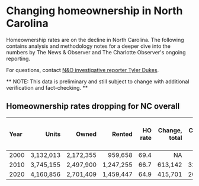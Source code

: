 # Changing homeownership in North Carolina

Homeownership rates are on the decline in North Carolina. The following contains analysis and methodology notes for a deeper dive into the numbers by The News & Observer and The Charlotte Observer's ongoing reporting.

For questions, contact [N&O investigative reporter Tyler Dukes](mailto:tyler.dukes@gmail.com).

** NOTE: This data is preliminary and still subject to change with additional verification and fact-checking. **

## Homeownership rates dropping for NC overall

|Year |     Units|     Owned|    Rented| HO rate| Change, total| Change, owned| Change, rented| % change, total| % change, owned| % change, rented| % of new units owned| HO rate change|
|:----|---------:|---------:|---------:|-------:|-------------:|-------------:|--------------:|---------------:|---------------:|----------------:|--------------------:|--------------:|
|2000 | 3,132,013| 2,172,355|   959,658|    69.4|            NA|            NA|             NA|              NA|              NA|               NA|                   NA|             NA|
|2010 | 3,745,155| 2,497,900| 1,247,255|    66.7|       613,142|       325,545|        287,597|            19.6|            15.0|               30|                 53.1|            2.7|
|2020 | 4,160,856| 2,701,409| 1,459,447|    64.9|       415,701|       203,509|        212,192|            11.1|             8.1|               17|                 49.0|            1.8|